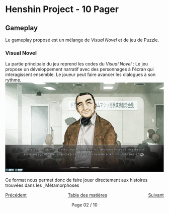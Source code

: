 # Henshin Project - 10 Pager

## Gameplay

Le gameplay proposé est un mélange de _Visual Novel_ et de jeu de Puzzle.

### Visual Novel

La partie principale du jeu reprend les codes du _Visual Novel_ : Le jeu propose un développement narratif avec des personnages à l'écran qui interagissent ensemble. Le joueur peut faire avancer les dialogues à son rythme.
![Image de Steins;Gate utilisée pour représenter le Visual Novel](Steins;Gate.png)

Ce format nous permet donc de faire jouer directement aux histoires trouvées dans les _Métamorphoses 

<div style="display: flex; justify-content: space-between;">
    <a href="/ten_pager/02.html">Précédent</a>
    <a href="/ten_pager/01.html">Table des matières</a>
    <a href="/ten_pager/04.html">Suivant</a>
</div>
<div style="display: flex; justify-content: space-around;">
    <p>Page 02 / 10</p>
</div>
